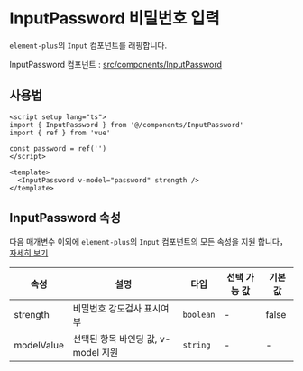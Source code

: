 # InputPassword 비밀번호 입력

`element-plus`의 `Input` 컴포넌트를 래핑합니다.

InputPassword 컴포넌트 : [src/components/InputPassword](https://github.com/web2-solution/web2-vue-framework/tree/demo/src/components/InputPassword) 

## 사용법

```vue
<script setup lang="ts">
import { InputPassword } from '@/components/InputPassword'
import { ref } from 'vue'

const password = ref('')
</script>

<template>
  <InputPassword v-model="password" strength />
</template>

```

## InputPassword 속성

다음 매개변수 이외에 `element-plus`의  `Input` 컴포넌트의 모든 속성을 지원 합니다，[자세히 보기](https://element-plus.org/zh-CN/component/input.html#autocomplete-%E5%B1%9E%E6%80%A7)

| 속성 | 설명 | 타입 | 선택 가능 값 | 기본값 |
| ---- | ---- | ---- | ---- | ---- |
| strength | 비밀번호 강도검사 표시여부 | `boolean` | - | false |
| modelValue | 선택된 항목 바인딩 값, v-model 지원 | `string` | - | - |
